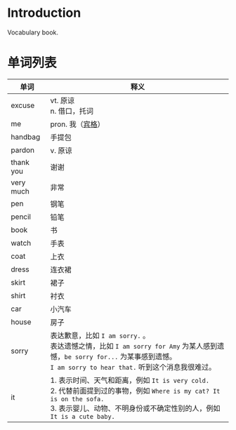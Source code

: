 # Introduction

Vocabulary book.

# 单词列表

| 单词      | 释义                                                         |
| --------- | ------------------------------------------------------------ |
| excuse    | vt. 原谅<br />n. 借口，托词                                  |
| me        | pron. 我（[宾格](grammar.md#宾格)）                          |
| handbag   | 手提包                                                       |
| pardon    | v. 原谅                                                      |
| thank you | 谢谢                                                         |
| very much | 非常                                                         |
| pen       | 钢笔                                                         |
| pencil    | 铅笔                                                         |
| book      | 书                                                           |
| watch     | 手表                                                         |
| coat      | 上衣                                                         |
| dress     | 连衣裙                                                       |
| skirt     | 裙子                                                         |
| shirt     | 衬衣                                                         |
| car       | 小汽车                                                       |
| house     | 房子                                                         |
| sorry     | 表达歉意，比如 `I am sorry.` 。<br />表达遗憾之情，比如 `I am sorry for Amy` 为某人感到遗憾，`be sorry for...` 为某事感到遗憾。<br />`I am sorry to hear that.` 听到这个消息我很难过。 |
| it        | 1. 表示时间、天气和距离，例如 `It is very cold.`<br />2. 代替前面提到过的事物，例如 `Where is my cat? It is on the sofa.`<br />3. 表示婴儿、动物、不明身份或不确定性别的人，例如 `It is a cute baby.` |

